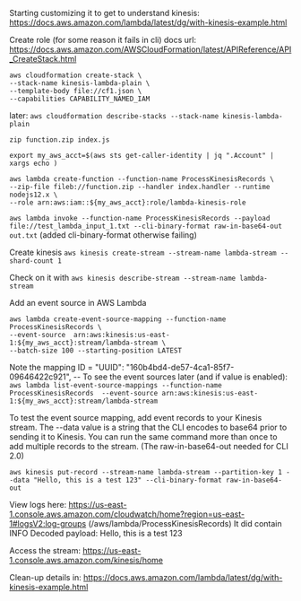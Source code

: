 
Starting customizing it to get to  understand kinesis:
https://docs.aws.amazon.com/lambda/latest/dg/with-kinesis-example.html

Create role (for some reason it fails in cli) docs url: https://docs.aws.amazon.com/AWSCloudFormation/latest/APIReference/API_CreateStack.html 
```
aws cloudformation create-stack \
--stack-name kinesis-lambda-plain \
--template-body file://cf1.json \
--capabilities CAPABILITY_NAMED_IAM
``` 

later: 
`aws cloudformation describe-stacks --stack-name kinesis-lambda-plain`

`zip function.zip index.js`


`export my_aws_acct=$(aws sts get-caller-identity | jq ".Account" | xargs echo )`

```
aws lambda create-function --function-name ProcessKinesisRecords \
--zip-file fileb://function.zip --handler index.handler --runtime nodejs12.x \
--role arn:aws:iam::${my_aws_acct}:role/lambda-kinesis-role
```

`aws lambda invoke --function-name ProcessKinesisRecords --payload file://test_lambda_input_1.txt --cli-binary-format raw-in-base64-out  out.txt`
(added cli-binary-format otherwise failing)

Create kinesis
`aws kinesis create-stream --stream-name lambda-stream --shard-count 1`

Check on it with `aws kinesis describe-stream --stream-name lambda-stream`

Add an event source in AWS Lambda
```
aws lambda create-event-source-mapping --function-name ProcessKinesisRecords \
--event-source  arn:aws:kinesis:us-east-1:${my_aws_acct}:stream/lambda-stream \
--batch-size 100 --starting-position LATEST
```

Note the mapping ID = "UUID": "160b4bd4-de57-4ca1-85f7-09646422c921",
-- To see the event sources later (and if value is enabled): 
`aws lambda list-event-source-mappings --function-name ProcessKinesisRecords  --event-source arn:aws:kinesis:us-east-1:${my_aws_acct}:stream/lambda-stream`


To test the event source mapping, add event records to your Kinesis stream. The --data value is a string that the CLI encodes to base64 prior to sending it to Kinesis. You can run the same command more than once to add multiple records to the stream. (The raw-in-base64-out needed for CLI 2.0)
```
aws kinesis put-record --stream-name lambda-stream --partition-key 1 --data "Hello, this is a test 123" --cli-binary-format raw-in-base64-out
``` 


View logs here: https://us-east-1.console.aws.amazon.com/cloudwatch/home?region=us-east-1#logsV2:log-groups
(/aws/lambda/ProcessKinesisRecords)
It did contain INFO Decoded payload: Hello, this is a test 123


Access the stream:
https://us-east-1.console.aws.amazon.com/kinesis/home

Clean-up details in: 
https://docs.aws.amazon.com/lambda/latest/dg/with-kinesis-example.html